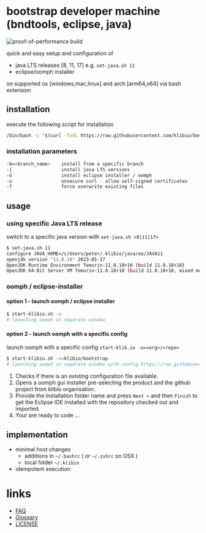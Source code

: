 # bootstrap developer machine (bndtools, eclipse, java)

![proof-of-performance build](https://github.com/klibio/bootstrap/actions/workflows/pop.yml/badge.svg)

quick and easy setup and configuration of 

* java LTS releases [8, 11, 17] e.g. `set-java.sh 11`
* eclipse/oomph installer 

on supported os [windows,mac,linux] and arch [arm64,x64] via bash extension

## installation
execute the following script for installation

```bash
/bin/bash -c "$(curl -fsSL https://raw.githubusercontent.com/klibio/bootstrap/main/install-klibio.sh)" bash -j -o
```
### installation parameters
```bash
-b=<branch_name>    install from a specific branch
-j                  install java LTS versions
-o                  install eclipse installer / oomph
-u                  unsecure curl - allow self-signed certificates
-f                  force overwrite existing files
```
## usage
### using specific Java LTS release

switch to a specific java version with `set-java.sh <8|11|17>`
```bash
$ set-java.sh 11
configure JAVA_HOME=/c/Users/peter/.klibio/java/ee/JAVA11
openjdk version "11.0.18" 2023-01-17
OpenJDK Runtime Environment Temurin-11.0.18+10 (build 11.0.18+10)
OpenJDK 64-Bit Server VM Temurin-11.0.18+10 (build 11.0.18+10, mixed mode)
```
### oomph / eclipse-installer

#### **option 1** - launch oomph / eclipse installer

```bash
$ start-klibio.sh -o
# launching oomph in separate window
```

#### **option 2** - launch oomph with a specific config

launch oomph with a specific config `start-klib.io -o=<org>/<repo>`
```bash
$ start-klibio.sh -o=klibio/bootstrap
# launching oomph in separate window with config https://raw.githubusercontent.com/klibio/bootstrap/feature/x/oomph/config/cfg_klibio_bootstrap.setup
```
1. Checks if there is an existing configuration file available.
2. Opens a oomph gui installer pre-selecting the product and the github project from klibio organisation.
3. Provide the Installation folder name and press `Next >` and then `Finish` to get the Eclipse IDE installed with the repository checked out and imported. 
4. Your are ready to code ...

## implementation 
* minimal host changes
    * additions in `~/.bashrc` ( or `~/.zshrc` on OSX )
    * local folder `~/.klibio`
* idempotent execution

# links

* [FAQ](doc/FAQ.md)
* [Glossary](doc/glossary.md)
* [LICENSE](LICENSE)